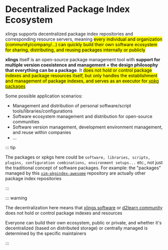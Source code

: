 # Decentralized Package Index Ecosystem

xlings supports decentralized package index repositories and corresponding resource servers, meaning <mark>every individual and organization (community/company/...) can quickly build their own software ecosystem for sharing, distributing, and reusing packages internally or publicly</mark>

**xlings** itself is an open-source package management tool with **support for multiple version coexistence and management + the design philosophy that everything can be a package**. It <mark>does not hold or control package indexes and package resources itself, but only handles the establishment and management of package indexes, and serves as an executor for [xpkg packages](https://xlings.d2learn.org/documents/xpkg/intro.html)</mark>

Some possible application scenarios:

- Management and distribution of personal software/script tools/libraries/configurations
- Software ecosystem management and distribution for open-source communities
- Software version management, development environment management, and reuse within companies
- ...

::: tip

The packages or xpkgs here could be `software, libraries, scripts, plugins, configuration combinations, environment setups...` etc., not just the traditional concept of software packages. For example: the "packages" managed by this [`xim-pkgindex-awesome`](https://github.com/d2learn/xim-pkgindex-awesome) repository are actually other package index repositories

:::

::: warning

The decentralization here means that [xlings software](https://github.com/d2learn/xlings) or [d2learn community](https://github.com/d2learn) does not hold or control package indexes and resources

Everyone can build their own ecosystem, public or private, and whether it's decentralized (based on distributed storage) or centrally managed is determined by the specific maintainers

:::